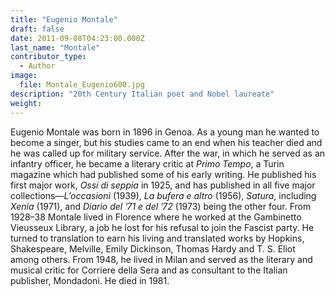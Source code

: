 ```yaml
---
title: "Eugenio Montale"
draft: false
date: 2011-09-08T04:23:00.000Z
last_name: "Montale"
contributor_type:
  - Author
image:
  file: Montale_Eugenio600.jpg
description: "20th Century Italian poet and Nobel laureate"
weight:
---
```


Eugenio Montale was born in 1896 in Genoa. As a young man he wanted to become a singer, but his studies came to an end when his teacher died and he was called up for military service. After the war, in which he served as an infantry officer, he became a literary critic at _Primo_ _Tempo_, a Turin magazine which had published some of his early writing. He published his first major work, _Ossi_ _di_ _seppia_ in 1925, and has published in all five major collections—_L’occasioni_ (1939), _La_ _bufera_ _e_ _altro_ (1956), _Satura_, including _Xenia_ (1971), and _Diario del ’71 e del ’72_ (1973) being the other four. From 1928–38 Montale lived in Florence where he worked at the Gambinetto Vieusseux Library, a job he lost for his refusal to join the Fascist party. He turned to translation to earn his living and translated works by Hopkins, Shakespeare, Melville, Emily Dickinson, Thomas Hardy and T. S. Eliot among others. From 1948, he lived in Milan and served as the literary and musical critic for Corriere della Sera and as consultant to the Italian publisher, Mondadoni. He died in 1981.

